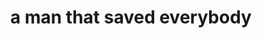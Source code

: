 ---
pid: LLP169
title: a man that saved everybody
location_transcription: at pafa
zipcode: 
outside_phl: 
neighborhood: 
age: '9'
age_range: 6-13
instagram: 
image_file_name: LLP_169.jpg
proposal_transcription: a man that save us and died
topic: History
topic_summary: '0'
type: Sculpture Statue
keywords_other: hero, fiction
credit: Antonio Santiago
image_labels: 
twitter: 
facebook: 
permalink: "/monuments/llp169/"
layout: item-page
---